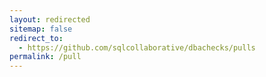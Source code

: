 ```yaml
---
layout: redirected
sitemap: false
redirect_to:
  - https://github.com/sqlcollaborative/dbachecks/pulls
permalink: /pull
---
```

